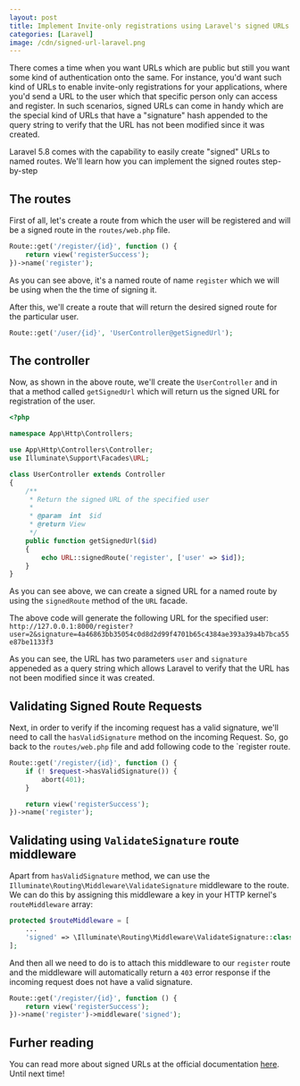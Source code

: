 ```yaml
---
layout: post
title: Implement Invite-only registrations using Laravel's signed URLs
categories: [Laravel]
image: /cdn/signed-url-laravel.png
---
```


There comes a time when you want URLs which are public but still you want some kind of authentication onto the same. For instance, you'd want such kind of URLs to enable invite-only registrations for your applications, where you'd send a URL to the user which that specific person only can access and register. In such scenarios, signed URLs can come in handy which are the special kind of URLs that have a "signature" hash appended to the query string to verify that the URL has not been modified since it was created.

Laravel 5.8 comes with the capability to easily create "signed" URLs to named routes. We'll learn how you can implement the signed routes step-by-step

## The routes

First of all, let's create a route from which the user will be registered and will be a signed route in the `routes/web.php` file.

```php
Route::get('/register/{id}', function () {
    return view('registerSuccess');
})->name('register');
```

As you can see above, it's a named route of name `register` which we will be using when the the time of signing it. 

After this, we'll create a route that will return the desired signed route for the particular user.

```php
Route::get('/user/{id}', 'UserController@getSignedUrl');
```

## The controller

Now, as shown in the above route, we'll create the `UserController` and in that a method called `getSignedUrl` which will return us the signed URL for registration of the user.

```php
<?php

namespace App\Http\Controllers;

use App\Http\Controllers\Controller;
use Illuminate\Support\Facades\URL;

class UserController extends Controller
{
    /**
     * Return the signed URL of the specified user
     *
     * @param  int  $id
     * @return View
     */
    public function getSignedUrl($id)
    {
        echo URL::signedRoute('register', ['user' => $id]);
    }
}
```

As you can see above, we can create a signed URL for a named route by using the `signedRoute` method of the `URL` facade.

The above code will generate the following URL for the specified user: `http://127.0.0.1:8000/register?user=2&signature=4a46863bb35054c0d8d2d99f4701b65c4384ae393a39a4b7bca55e87be1133f3`

As you can see, the URL has two parameters `user` and `signature` appeneded as a query string which allows Laravel to verify that the URL has not been modified since it was created.

## Validating Signed Route Requests

Next, in order to verify if the incoming request has a valid signature, we'll need to call the  `hasValidSignature` method on the incoming Request. So, go back to the `routes/web.php` file and add following code to the `register route.

```php
Route::get('/register/{id}', function () {
    if (! $request->hasValidSignature()) {
        abort(401);
    }

    return view('registerSuccess');
})->name('register');
```

## Validating using `ValidateSignature` route middleware

Apart from `hasValidSignature` method, we can use the `Illuminate\Routing\Middleware\ValidateSignature` middleware to the route. We can do this by assigning this middleware a key in your HTTP kernel's `routeMiddleware` array:

```php
protected $routeMiddleware = [
    ...
    'signed' => \Illuminate\Routing\Middleware\ValidateSignature::class,
];
```

And then all we need to do is to attach this middleware to our `register` route and the middleware will automatically return a `403` error response if the incoming request does not have a valid signature.

```php
Route::get('/register/{id}', function () {
    return view('registerSuccess');
})->name('register')->middleware('signed');
```

## Furher reading

You can read more about signed URLs at the official documentation [here](https://laravel.com/docs/5.8/urls#signed-urls). Until next time!